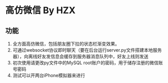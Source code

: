 #  高仿微信 By HZX

## 功能

1. 全方面高仿微信，包括朋友圈下拉的状态栏渐变效果。
2. 可通过websocket协议即时聊天（要在后台运行server.py文件搭建本地服务器），向离线好友发信息会缓存到服务器消息队列中，好友上线则发送
3. 初次使用请更改py文件中的MySQL root账户的密码，用于储存注册的微信账号密码
4. 测试可以开两台iPhone模拟器来进行
